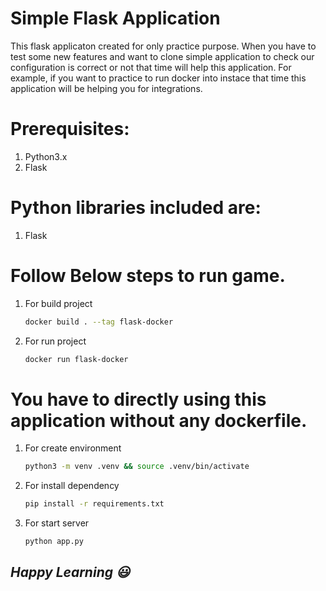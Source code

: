 # Simple Flask Application

This flask applicaton created for only practice purpose. When you have to test
some new features and want to clone simple application to check our configuration is 
correct or not that time will help this application.
For example, if you want to practice to run docker into instace that time this application will be helping you for integrations.

# Prerequisites:
 1. Python3.x
 2. Flask

# Python libraries included are:

 1. Flask


# Follow Below steps to run game.
 1. For build project
    ```bash
    docker build . --tag flask-docker
    ```
 2. For run project
    ```bash
    docker run flask-docker
    ```

# You have to directly using this application without any dockerfile.
 1. For create environment
    ```bash
    python3 -m venv .venv && source .venv/bin/activate
    ```
 2. For install dependency
    ```bash
    pip install -r requirements.txt
    ```
 3. For start server
    ```bash
    python app.py
    ```

## *Happy Learning 😃*
